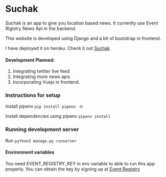 # Suchak 

Suchak is an app to give you location based news. It currenlty use Event Rigistry News Api in the backend.
<br>

This website is developed using Django and a bit of bootstrap in frontend.

I have deployed it on heroku. Check it out [Suchak](https://suchak.herokuapp.com/)
#### Development Planned:
1. Integrating twitter live feed
2. Integrating more news apis
3. Incorporating Vuejs in frontend.

### Instructions for setup

Install pipenv `pip install pipenv -U`

Install dependencies using pipenv `pipenv install`


### Running development server

Run `python3 manage.py runserver`

#### Environment variables

You need EVENT_REGISTRY_KEY in env variable to able to run this app properly.
You can obtain the key by signing up at [Event Registry](http://eventregistry.org/) 
 